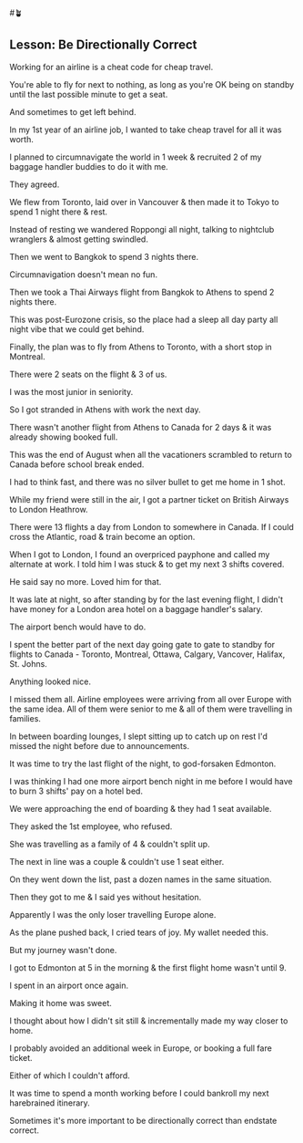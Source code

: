 #🪴
## Lesson: Be Directionally Correct

Working for an airline is a cheat code for cheap travel.

You're able to fly for next to nothing, as long as you're OK being on standby until the last possible minute to get a seat.

And sometimes to get left behind.

In my 1st year of an airline job, I wanted to take cheap travel for all it was worth.

I planned to circumnavigate the world in 1 week & recruited 2 of my baggage handler buddies to do it with me.

They agreed.

We flew from Toronto, laid over in Vancouver & then made it to Tokyo to spend 1 night there & rest.

Instead of resting we wandered Roppongi all night, talking to nightclub wranglers & almost getting swindled.

Then we went to Bangkok to spend 3 nights there.

Circumnavigation doesn't mean no fun.

Then we took a Thai Airways flight from Bangkok to Athens to spend 2 nights there.

This was post-Eurozone crisis, so the place had a sleep all day party all night vibe that we could get behind.

Finally, the plan was to fly from Athens to Toronto, with a short stop in Montreal.

There were 2 seats on the flight & 3 of us.

I was the most junior in seniority.

So I got stranded in Athens with work the next day.

There wasn't another flight from Athens to Canada for 2 days & it was already showing booked full.

This was the end of August when all the vacationers scrambled to return to Canada before school break ended.

I had to think fast, and there was no silver bullet to get me home in 1 shot.

While my friend were still in the air, I got a partner ticket on British Airways to London Heathrow.

There were 13 flights a day from London to somewhere in Canada. If I could cross the Atlantic, road & train become an option.

When I got to London, I found an overpriced payphone and called my alternate at work. I told him I was stuck & to get my next 3 shifts covered.

He said say no more. Loved him for that.

It was late at night, so after standing by for the last evening flight, I didn't have money for a London area hotel on a baggage handler's salary.

The airport bench would have to do.

I spent the better part of the next day going gate to gate to standby for flights to Canada - Toronto, Montreal, Ottawa, Calgary, Vancover, Halifax, St. Johns.

Anything looked nice.

I missed them all. Airline employees were arriving from all over Europe with the same idea. All of them were senior to me & all of them were travelling in families.

In between boarding lounges, I slept sitting up to catch up on rest I'd missed the night before due to announcements.

It was time to try the last flight of the night, to god-forsaken Edmonton. 

I was thinking I had one more airport bench night in me before I would have to burn 3 shifts' pay on a hotel bed.

We were approaching the end of boarding & they had 1 seat available.

They asked the 1st employee, who refused.

She was travelling as a family of 4 & couldn't split up.

The next in line was a couple & couldn't use 1 seat either.

On they went down the list, past a dozen names in the same situation.

Then they got to me & I said yes without hesitation.

Apparently I was the only loser travelling Europe alone.

As the plane pushed back, I cried tears of joy. My wallet needed this.

But my journey wasn't done.

I got to Edmonton at 5 in the morning & the first flight home wasn't until 9.

I spent in an airport once again.

Making it home was sweet.

I thought about how I didn't sit still & incrementally made my way closer to home.

I probably avoided an additional week in Europe, or booking a full fare ticket.

Either of which I couldn't afford.

It was time to spend a month working before I could bankroll my next harebrained itinerary.

Sometimes it's more important to be directionally correct than endstate correct.